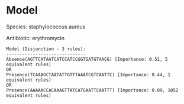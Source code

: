 
# Model

Species: staphylococcus aureus

Antibiotic: erythromycin

```
Model (Disjunction - 3 rules):
------------------------------
Absence(AGTTCATAATCATCCATCCGGTGATGTAACG) [Importance: 0.51, 5 equivalent rules]
OR
Presence(TCAAAGCTAATATTGTTTAAATCGTCAATTC) [Importance: 0.44, 1 equivalent rules]
OR
Presence(AAAAACCACAAAGTTATCATGAATTCAATTT) [Importance: 0.09, 1052 equivalent rules]

```

